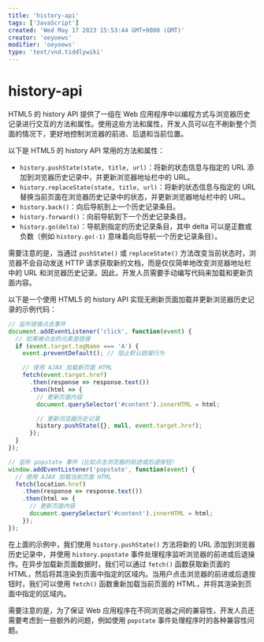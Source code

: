 ```yaml
---
title: 'history-api'
tags: ['JavaScript']
created: 'Wed May 17 2023 15:53:44 GMT+0000 (GMT)'
creator: 'oeyoews'
modifier: 'oeyoews'
type: 'text/vnd.tiddlywiki'
---
```


# history-api

HTML5 的 history API 提供了一组在 Web 应用程序中以编程方式与浏览器历史记录进行交互的方法和属性。使用这些方法和属性，开发人员可以在不刷新整个页面的情况下，更好地控制浏览器的前进、后退和当前位置。

以下是 HTML5 的 history API 常用的方法和属性：

- `history.pushState(state, title, url)`：将新的状态信息与指定的 URL 添加到浏览器历史记录中，并更新浏览器地址栏中的 URL。
- `history.replaceState(state, title, url)`：将新的状态信息与指定的 URL 替换当前页面在浏览器历史记录中的状态，并更新浏览器地址栏中的 URL。
- `history.back()`：向后导航到上一个历史记录条目。
- `history.forward()`：向前导航到下一个历史记录条目。
- `history.go(delta)`：导航到指定的历史记录条目，其中 delta 可以是正数或负数（例如 `history.go(-1)` 意味着向后导航一个历史记录条目）。

需要注意的是，当通过 `pushState()` 或 `replaceState()` 方法改变当前状态时，浏览器不会自动发送 HTTP 请求获取新的文档，而是仅仅简单地改变浏览器地址栏中的 URL 和浏览器历史记录。因此，开发人员需要手动编写代码来加载和更新页面内容。

以下是一个使用 HTML5 的 history API 实现无刷新页面加载并更新浏览器历史记录的示例代码：

```javascript
// 监听链接点击事件
document.addEventListener('click', function(event) {
  // 如果被点击的元素是链接
  if (event.target.tagName === 'A') {
    event.preventDefault(); // 阻止默认链接行为

    // 使用 AJAX 加载新页面 HTML
    fetch(event.target.href)
      .then(response => response.text())
      .then(html => {
        // 更新页面内容
        document.querySelector('#content').innerHTML = html;

        // 更新浏览器历史记录
        history.pushState({}, null, event.target.href);
      });
  }
});

// 监听 popstate 事件（比如点击浏览器的前进或后退按钮）
window.addEventListener('popstate', function(event) {
  // 使用 AJAX 加载当前页面 HTML
  fetch(location.href)
    .then(response => response.text())
    .then(html => {
      // 更新页面内容
      document.querySelector('#content').innerHTML = html;
    });
});
```

在上面的示例中，我们使用 `history.pushState()` 方法将新的 URL 添加到浏览器历史记录中，并使用 `history.popstate` 事件处理程序监听浏览器的前进或后退操作。在异步加载新页面数据时，我们可以通过 `fetch()` 函数获取新页面的 HTML，然后将其渲染到页面中指定的区域内。当用户点击浏览器的前进或后退按钮时，我们可以使用 `fetch()` 函数重新加载当前页面的 HTML，并将其渲染到页面中指定的区域内。

需要注意的是，为了保证 Web 应用程序在不同浏览器之间的兼容性，开发人员还需要考虑到一些额外的问题，例如使用 `popstate` 事件处理程序时的各种兼容性问题。
